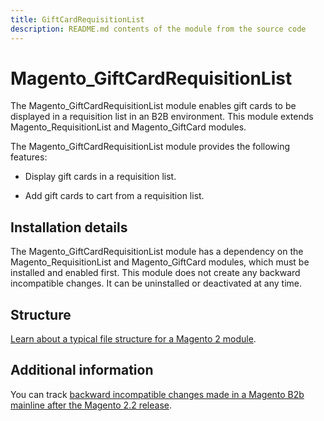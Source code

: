 ```yaml
---
title: GiftCardRequisitionList
description: README.md contents of the module from the source code
---
```


# Magento_GiftCardRequisitionList

The Magento_GiftCardRequisitionList module enables gift cards to be displayed in a requisition list in an B2B environment. This module extends Magento_RequisitionList and Magento_GiftCard modules.

The Magento_GiftCardRequisitionList module provides the following features:

* Display gift cards in a requisition list.

* Add gift cards to cart from a requisition list.

## Installation details

The Magento_GiftCardRequisitionList module has a dependency on the Magento_RequisitionList and Magento_GiftCard modules, which must be installed and enabled first. This module does not create any backward incompatible changes. It can be uninstalled or deactivated at any time.

## Structure

[Learn about a typical file structure for a Magento 2 module](https://developer.adobe.com/commerce/php/development/build/component-file-structure/).

## Additional information

You can track [backward incompatible changes made in a Magento B2b mainline after the Magento 2.2 release](https://experienceleague.adobe.com/docs/commerce-admin/b2b/release-notes.html).
